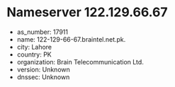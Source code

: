 # Nameserver 122.129.66.67

* as_number: 17911
* name: 122-129-66-67.braintel.net.pk.
* city: Lahore
* country: PK
* organization: Brain Telecommunication Ltd.
* version: Unknown
* dnssec: Unknown
